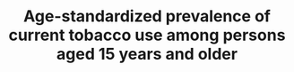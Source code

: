 ---
actual_indicator_available: Daily smoking prevalence among the US population aged
  18 years and older
actual_indicator_available_description: Percentage of US population aged 18 and over
  who are daily smokers
comments_and_limitations: Rates are crude and not age-adjusted
data_non_statistical: false
date_metadata_updated: October 2017
date_of_national_source_publication: June 2017
goal_meta_link: http://unstats.un.org/sdgs/files/metadata-compilation/Metadata-Goal-3.pdf
graph: longitudinal
graph_title: Percentage of US population aged 18 and over who are daily smokers
graph_type: line
has_metadata: true
indicator: 3.a.1
indicator_definition: Age_standardized prevalence of current tobacco use among persons
  aged 18+ years. 'Smoked tobacco products' include the consumption of cigarettes,
  bidis, cigars, cheroots, pipes, shisha (water pipes), fine_cut smoking articles
  (roll_your_own), krekets, and any other form of smoked tobacco. "Smokeless tobacco"
  includes moist snuff, plug, creamy snuff, dissolvables, dry snuff, gul, loose leaf,
  red tooth powder, snus, chimo, gutkha, khaini, gudakhu, zarda, quiwam, dohra, tuibur,
  nasway, naas/naswar, shammah, betel quid, toombak, pan (betel quid), iq'mik, mishri,
  tapkeer, tombol and any other tobacco product that is sniffed, held in the mouth,
  or chewed.
indicator_name: Age-standardized prevalence of current tobacco use among persons aged
  15 years and older
indicator_sort_order: 03-0a-01
indicator_variable: current_tobaccouse
layout: indicator
method_of_computation: Number of current tobacco users aged 18+ years. "Current users"
  include both daily and non_daily users of smoked or smokeless tobacco / All respondents
  of the survey aged 18+ years Method of estimation Number of respondents aged 18+
  years currently using any tobacco product (smoked or smokeless)/(number of survey
  respondents aged 18+ years) x 100.
national_geographical_coverage: United States
periodicity: Annual
permalink: /3-a-1/
published: true
reporting_status: complete
sdg_goal: 3
source_active_1: true
source_agency_staff_email_1: ambranum@cdc.gov
source_agency_staff_name_1: Division of Health Interview Statistics, National Center
  for Health Statistics
source_agency_survey_dataset_1: National Center for Health Statistics/National Health
  Interview Survey
source_notes_1: null
source_organisation_1: National Center for Health Statistics/National Health Interview
  Survey
source_title_1: null
source_url_1: http://www.cdc.gov/nchs/nhis/data-questionnaires-documentation.htm
target: Strengthen the implementation of the World Health Organization Framework Convention
  on Tobacco Control in all countries, as appropriate.
target_id: 3.a
title: Age-standardized prevalence of current tobacco use among persons aged 15 years
  and older
un_custodial_agency: WHO, WHO-FCTC
un_designated_tier: '1'
us_method_of_computation: "Percentage of persons who are daily smokers is based on\
  \ responses to two questions from the National Health Interview Survey: \u201CHave\
  \ you smoked at least 100 cigarettes in your entire life?\u201D and \u201CDo you\
  \ now smoke cigarettes every day, some days, or not at all?\u201D Daily smokers\
  \ are adults who have smoked 100 cigarettes in their lifetime and currently smoke\
  \ every day.  Percentages are generated using sampling survey weights to make nationally\
  \ representative population estimates."
variable_description: null
variable_notes: null
---